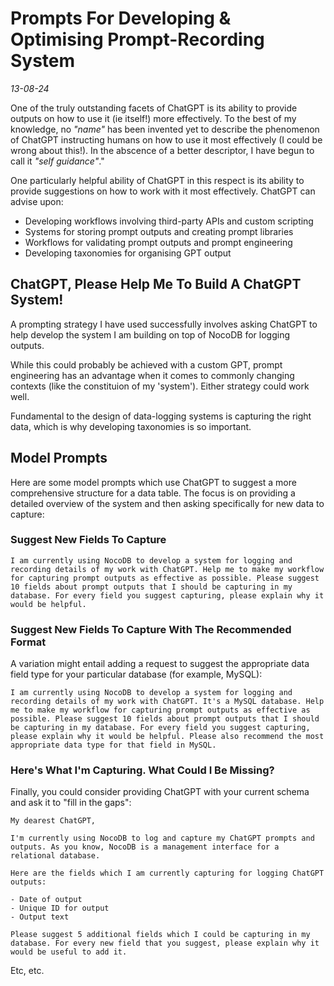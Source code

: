 # Prompts For Developing & Optimising Prompt-Recording System

*13-08-24*

One of the truly outstanding facets of ChatGPT is its ability to provide outputs on how to use it (ie itself!) more effectively. To the best of my knowledge, no *"name"* has been invented yet to describe the phenomenon of ChatGPT instructing humans on how to use it most effectively (I could be wrong about this!). In the abscence of a better descriptor, I have begun to call it *"self guidance"*."

One particularly helpful ability of ChatGPT in this respect is its ability to provide suggestions on how to work with it most effectively. ChatGPT can advise upon:

- Developing workflows involving third-party APIs and custom scripting
- Systems for storing prompt outputs and creating prompt libraries
- Workflows for validating prompt outputs and prompt engineering
- Developing taxonomies for organising GPT output

## ChatGPT, Please Help Me To Build A ChatGPT System!

A prompting strategy I have used successfully involves asking ChatGPT to help develop the system I am building on top of NocoDB for logging outputs. 

While this could probably be achieved with a custom GPT, prompt engineering has an advantage when it comes to commonly changing contexts (like the constituion of my 'system'). Either strategy could work well. 

Fundamental to the design of data-logging systems is capturing the right data, which is why developing taxonomies is so important. 

## Model Prompts

Here are some model prompts which use ChatGPT to suggest a more comprehensive structure for a data table. The focus is on providing a detailed overview of the system and then asking specifically for new data to capture:

### Suggest New Fields To Capture

```
I am currently using NocoDB to develop a system for logging and recording details of my work with ChatGPT. Help me to make my workflow for capturing prompt outputs as effective as possible. Please suggest 10 fields about prompt outputs that I should be capturing in my database. For every field you suggest capturing, please explain why it would be helpful.
```
### Suggest New Fields To Capture With The Recommended Format

A variation might entail adding a request to suggest the appropriate data field type for your particular database (for example, MySQL):

```
I am currently using NocoDB to develop a system for logging and recording details of my work with ChatGPT. It's a MySQL database. Help me to make my workflow for capturing prompt outputs as effective as possible. Please suggest 10 fields about prompt outputs that I should be capturing in my database. For every field you suggest capturing, please explain why it would be helpful. Please also recommend the most appropriate data type for that field in MySQL.
```

###  Here's What I'm Capturing. What Could I Be Missing?

Finally, you could consider providing ChatGPT with your current schema and ask it to "fill in the gaps":

```
My dearest ChatGPT,

I'm currently using NocoDB to log and capture my ChatGPT prompts and outputs. As you know, NocoDB is a management interface for a relational database. 

Here are the fields which I am currently capturing for logging ChatGPT outputs:

- Date of output
- Unique ID for output
- Output text

Please suggest 5 additional fields which I could be capturing in my database. For every new field that you suggest, please explain why it would be useful to add it. 
```

Etc, etc. 
